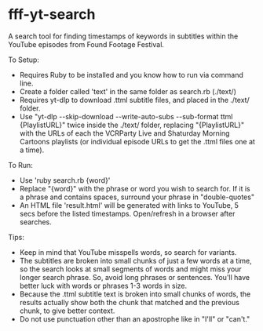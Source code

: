 # fff-yt-search
A search tool for finding timestamps of keywords in subtitles within the YouTube episodes from Found Footage Festival.

To Setup:
- Requires Ruby to be installed and you know how to run via command line.
- Create a folder called 'text' in the same folder as search.rb (./text/)
- Requires yt-dlp to download .ttml subtitle files, and placed in the ./text/ folder.
- Use "yt-dlp --skip-download --write-auto-subs --sub-format ttml {PlaylistURL}" twice inside the ./text/ folder, replacing "{PlaylistURL}" with the URLs of each the VCRParty Live and Shaturday Morning Cartoons playlists (or individual episode URLs to get the .ttml files one at a time).

To Run:
- Use 'ruby search.rb {word}'
- Replace "{word}" with the phrase or word you wish to search for. If it is a phrase and contains spaces, surround your phrase in "double-quotes"
- An HTML file 'result.html' will be generated with links to YouTube, 5 secs before the listed timestamps. Open/refresh in a browser after searches.

Tips:
- Keep in mind that YouTube misspells words, so search for variants.
- The subtitles are broken into small chunks of just a few words at a time, so the search looks at small segments of words and might miss your longer search phrase. So, avoid long phrases or sentences. You'll have better luck with words or phrases 1-3 words in size.
- Because the .ttml subtitle text is broken into small chunks of words, the results actually show both the chunk that matched and the previous chunk, to give better context. 
- Do not use punctuation other than an apostrophe like in "I'll" or "can't."
